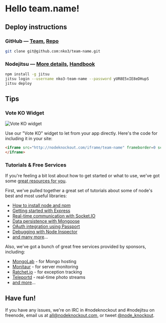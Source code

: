 # Hello team.name!

## Deploy instructions

### GitHub — [Team][2], [Repo][3]

~~~sh
git clone git@github.com:nko3/team-name.git
~~~

### Nodejitsu — [More details][5], [Handbook][4]

~~~sh
npm install -g jitsu
jitsu login --username nko3-team-name --password yUR8E5xIE8eDHupS
jitsu deploy
~~~

## Tips

### Vote KO Widget

![Vote KO widget](http://f.cl.ly/items/1n3g0W0F0G3V0i0d0321/Screen%20Shot%202012-11-04%20at%2010.01.36%20AM.png)

Use our "Vote KO" widget to let from your app directly. Here's the code for
including it in your site:

~~~html
<iframe src="http://nodeknockout.com/iframe/team-name" frameborder=0 scrolling=no allowtransparency=true width=115 height=25>
</iframe>
~~~

### Tutorials & Free Services

If you're feeling a bit lost about how to get started or what to use, we've
got some [great resources for you](http://nodeknockout.com/resources).

First, we've pulled together a great set of tutorials about some of node's
best and most useful libraries:

* [How to install node and npm](http://blog.nodeknockout.com/post/33857791331/how-to-install-node-npm)
* [Getting started with Express](http://blog.nodeknockout.com/post/34180474119/getting-started-with-express)
* [Real-time communication with Socket.IO](http://blog.nodeknockout.com/post/34243127010/knocking-out-socket-io)
* [Data persistence with Mongoose](http://blog.nodeknockout.com/post/34302423628/getting-started-with-mongoose)
* [OAuth integration using Passport](http://blog.nodeknockout.com/post/34765538605/getting-started-with-passport)
* [Debugging with Node Inspector](http://blog.nodeknockout.com/post/34843655876/debugging-with-node-inspector)
* [and many more](http://nodeknockout.com/resources#tutorials)&hellip;

Also, we've got a bunch of great free services provided by sponsors,
including:

* [MongoLab](http://nodeknockout.com/resources#mongolab) - for Mongo hosting
* [Monitaur](http://nodeknockout.com/resources#monitaur) - for server monitoring
* [Ratchet.io](http://nodeknockout.com/resources#ratchetio) - for exception tracking
* [Teleportd](http://nodeknockout.com/resources#teleportd) - real-time photo streams
* [and more](http://nodeknockout.com/resources#tutorials)&hellip;

## Have fun!

If you have any issues, we're on IRC in #nodeknockout and #nodejitsu on
freenode, email us at <all@nodeknockout.com>, or tweet
[@node_knockout](https://twitter.com/node_knockout).

[2]: https://github.com/organizations/nko3/teams/280683
[3]: https://github.com/nko3/team-name
[4]: http://handbook.jit.su
[5]: http://blog.nodeknockout.com/post/35279199042/introduction-to-jitsu-deployment
